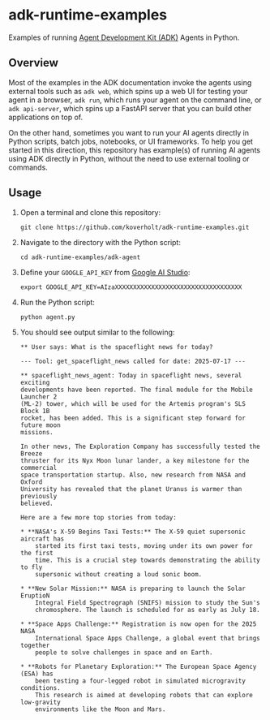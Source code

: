 # adk-runtime-examples

Examples of running
[Agent Development Kit (ADK)](https://google.github.io/adk-docs/) Agents in
Python.

## Overview

Most of the examples in the ADK documentation invoke the agents using external
tools such as `adk web`, which spins up a web UI for testing your agent in a
browser, `adk run`, which runs your agent on the command line, or
`adk api-server`, which spins up a FastAPI server that you can build other
applications on top of.

On the other hand, sometimes you want to run your AI agents directly in Python
scripts, batch jobs, notebooks, or UI frameworks. To help you get started in
this direction, this repository has example(s) of running AI agents using ADK
directly in Python, without the need to use external tooling or commands.

## Usage

1. Open a terminal and clone this repository:

    ```git clone https://github.com/koverholt/adk-runtime-examples.git```

2. Navigate to the directory with the Python script:

    ```cd adk-runtime-examples/adk-agent```

3. Define your `GOOGLE_API_KEY` from [Google AI Studio](https://aistudio.google.com/):

    ```export GOOGLE_API_KEY=AIzaXXXXXXXXXXXXXXXXXXXXXXXXXXXXXXXXXXX```

4. Run the Python script:

    ```python agent.py```

5. You should see output similar to the following:

    ```
    ** User says: What is the spaceflight news for today?

    --- Tool: get_spaceflight_news called for date: 2025-07-17 ---

    ** spaceflight_news_agent: Today in spaceflight news, several exciting
    developments have been reported. The final module for the Mobile Launcher 2
    (ML-2) tower, which will be used for the Artemis program's SLS Block 1B
    rocket, has been added. This is a significant step forward for future moon
    missions.

    In other news, The Exploration Company has successfully tested the Breeze
    thruster for its Nyx Moon lunar lander, a key milestone for the commercial
    space transportation startup. Also, new research from NASA and Oxford
    University has revealed that the planet Uranus is warmer than previously
    believed.

    Here are a few more top stories from today:

    * **NASA's X-59 Begins Taxi Tests:** The X-59 quiet supersonic aircraft has
        started its first taxi tests, moving under its own power for the first
        time. This is a crucial step towards demonstrating the ability to fly
        supersonic without creating a loud sonic boom.

    * **New Solar Mission:** NASA is preparing to launch the Solar EruptioN
        Integral Field Spectrograph (SNIFS) mission to study the Sun's
        chromosphere. The launch is scheduled for as early as July 18.

    * **Space Apps Challenge:** Registration is now open for the 2025 NASA
        International Space Apps Challenge, a global event that brings together
        people to solve challenges in space and on Earth.

    * **Robots for Planetary Exploration:** The European Space Agency (ESA) has
        been testing a four-legged robot in simulated microgravity conditions.
        This research is aimed at developing robots that can explore low-gravity
        environments like the Moon and Mars.
    ```
